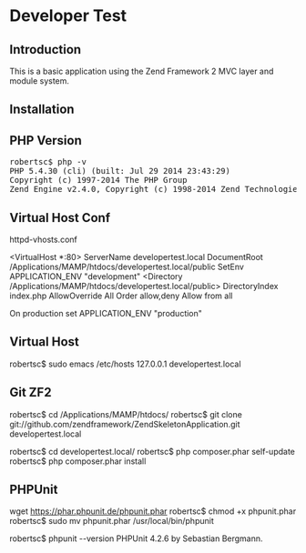 Developer Test
=======================

Introduction
------------
This is a basic application using the Zend Framework 2 MVC layer and module
system. 

Installation
------------


PHP Version
------------
<pre>
robertsc$ php -v
PHP 5.4.30 (cli) (built: Jul 29 2014 23:43:29) 
Copyright (c) 1997-2014 The PHP Group
Zend Engine v2.4.0, Copyright (c) 1998-2014 Zend Technologies
</pre>


Virtual Host Conf
-----------------
httpd-vhosts.conf

<VirtualHost *:80>
    ServerName developertest.local
    DocumentRoot /Applications/MAMP/htdocs/developertest.local/public
    SetEnv APPLICATION_ENV "development"
    <Directory /Applications/MAMP/htdocs/developertest.local/public>
        DirectoryIndex index.php
        AllowOverride All
        Order allow,deny
        Allow from all
    </Directory>
</VirtualHost>

On production set APPLICATION_ENV "production"



Virtual Host
------------
robertsc$ sudo emacs /etc/hosts
127.0.0.1   developertest.local



Git ZF2
-------
robertsc$ cd /Applications/MAMP/htdocs/
robertsc$ git clone git://github.com/zendframework/ZendSkeletonApplication.git developertest.local

robertsc$ cd developertest.local/
robertsc$ php composer.phar self-update
robertsc$ php composer.phar install

PHPUnit
--------
wget https://phar.phpunit.de/phpunit.phar
robertsc$ chmod +x phpunit.phar 
robertsc$ sudo mv phpunit.phar /usr/local/bin/phpunit

robertsc$ phpunit --version
PHPUnit 4.2.6 by Sebastian Bergmann.
